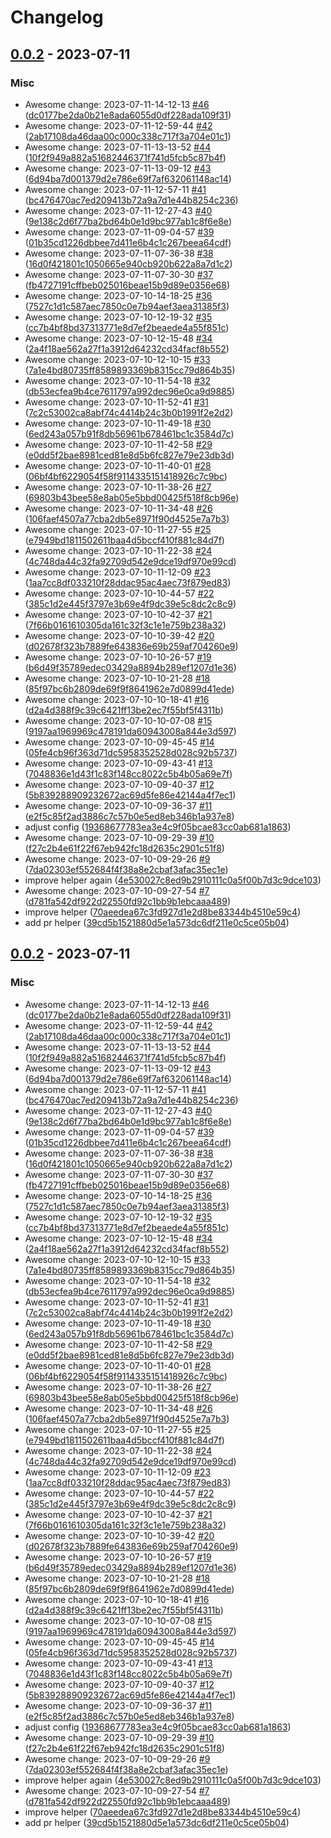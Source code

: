 # Changelog

## [0.0.2](https://github.com/woodpecker-ci/woodpecker/releases/tag/0.0.2) - 2023-07-11

### Misc

- Awesome change: 2023-07-11-14-12-13 [#46](https://github.com/woodpecker-ci/woodpecker/pull/46) ([dc0177be2da0b21e8ada6055d0df228ada109f31](https://github.com/woodpecker-ci/woodpecker/commit/dc0177be2da0b21e8ada6055d0df228ada109f31))
- Awesome change: 2023-07-11-12-59-44 [#42](https://github.com/woodpecker-ci/woodpecker/pull/42) ([2ab17108da46daa00c000c338c717f3a704e01c1](https://github.com/woodpecker-ci/woodpecker/commit/2ab17108da46daa00c000c338c717f3a704e01c1))
- Awesome change: 2023-07-11-13-13-52 [#44](https://github.com/woodpecker-ci/woodpecker/pull/44) ([10f2f949a882a51682446371f741d5fcb5c87b4f](https://github.com/woodpecker-ci/woodpecker/commit/10f2f949a882a51682446371f741d5fcb5c87b4f))
- Awesome change: 2023-07-11-13-09-12 [#43](https://github.com/woodpecker-ci/woodpecker/pull/43) ([6d94ba7d001379d2e786e69f7af632061148ac14](https://github.com/woodpecker-ci/woodpecker/commit/6d94ba7d001379d2e786e69f7af632061148ac14))
- Awesome change: 2023-07-11-12-57-11 [#41](https://github.com/woodpecker-ci/woodpecker/pull/41) ([bc476470ac7ed209413b72a9a7d1e44b8254c236](https://github.com/woodpecker-ci/woodpecker/commit/bc476470ac7ed209413b72a9a7d1e44b8254c236))
- Awesome change: 2023-07-11-12-27-43 [#40](https://github.com/woodpecker-ci/woodpecker/pull/40) ([9e138c2d6f77ba2bd64b0e1d9bc977ab1c8f6e8e](https://github.com/woodpecker-ci/woodpecker/commit/9e138c2d6f77ba2bd64b0e1d9bc977ab1c8f6e8e))
- Awesome change: 2023-07-11-09-04-57 [#39](https://github.com/woodpecker-ci/woodpecker/pull/39) ([01b35cd1226dbbee7d411e6b4c1c267beea64cdf](https://github.com/woodpecker-ci/woodpecker/commit/01b35cd1226dbbee7d411e6b4c1c267beea64cdf))
- Awesome change: 2023-07-11-07-36-38 [#38](https://github.com/woodpecker-ci/woodpecker/pull/38) ([16d0f421801c1050665e940cb920b622a8a7d1c2](https://github.com/woodpecker-ci/woodpecker/commit/16d0f421801c1050665e940cb920b622a8a7d1c2))
- Awesome change: 2023-07-11-07-30-30 [#37](https://github.com/woodpecker-ci/woodpecker/pull/37) ([fb4727191cffbeb025016beae15b9d89e0356e68](https://github.com/woodpecker-ci/woodpecker/commit/fb4727191cffbeb025016beae15b9d89e0356e68))
- Awesome change: 2023-07-10-14-18-25 [#36](https://github.com/woodpecker-ci/woodpecker/pull/36) ([7527c1d1c587aec7850c0e7b94aef3aea31385f3](https://github.com/woodpecker-ci/woodpecker/commit/7527c1d1c587aec7850c0e7b94aef3aea31385f3))
- Awesome change: 2023-07-10-12-19-32 [#35](https://github.com/woodpecker-ci/woodpecker/pull/35) ([cc7b4bf8bd37313771e8d7ef2beaede4a55f851c](https://github.com/woodpecker-ci/woodpecker/commit/cc7b4bf8bd37313771e8d7ef2beaede4a55f851c))
- Awesome change: 2023-07-10-12-15-48 [#34](https://github.com/woodpecker-ci/woodpecker/pull/34) ([2a4f18ae562a27f1a3912d64232cd34facf8b552](https://github.com/woodpecker-ci/woodpecker/commit/2a4f18ae562a27f1a3912d64232cd34facf8b552))
- Awesome change: 2023-07-10-12-10-15 [#33](https://github.com/woodpecker-ci/woodpecker/pull/33) ([7a1e4bd80735ff8589893369b8315cc79d864b35](https://github.com/woodpecker-ci/woodpecker/commit/7a1e4bd80735ff8589893369b8315cc79d864b35))
- Awesome change: 2023-07-10-11-54-18 [#32](https://github.com/woodpecker-ci/woodpecker/pull/32) ([db53ecfea9b4ce7611797a992dec96e0ca9d9885](https://github.com/woodpecker-ci/woodpecker/commit/db53ecfea9b4ce7611797a992dec96e0ca9d9885))
- Awesome change: 2023-07-10-11-52-41 [#31](https://github.com/woodpecker-ci/woodpecker/pull/31) ([7c2c53002ca8abf74c4414b24c3b0b1991f2e2d2](https://github.com/woodpecker-ci/woodpecker/commit/7c2c53002ca8abf74c4414b24c3b0b1991f2e2d2))
- Awesome change: 2023-07-10-11-49-18 [#30](https://github.com/woodpecker-ci/woodpecker/pull/30) ([6ed243a057b91f8db56961b678461bc1c3584d7c](https://github.com/woodpecker-ci/woodpecker/commit/6ed243a057b91f8db56961b678461bc1c3584d7c))
- Awesome change: 2023-07-10-11-42-58 [#29](https://github.com/woodpecker-ci/woodpecker/pull/29) ([e0dd5f2bae8981ced81e8d5b6fc827e79e23db3d](https://github.com/woodpecker-ci/woodpecker/commit/e0dd5f2bae8981ced81e8d5b6fc827e79e23db3d))
- Awesome change: 2023-07-10-11-40-01 [#28](https://github.com/woodpecker-ci/woodpecker/pull/28) ([06bf4bf6229054f58f9114335151418926c7c9bc](https://github.com/woodpecker-ci/woodpecker/commit/06bf4bf6229054f58f9114335151418926c7c9bc))
- Awesome change: 2023-07-10-11-38-26 [#27](https://github.com/woodpecker-ci/woodpecker/pull/27) ([69803b43bee58e8ab05e5bbd00425f518f8cb96e](https://github.com/woodpecker-ci/woodpecker/commit/69803b43bee58e8ab05e5bbd00425f518f8cb96e))
- Awesome change: 2023-07-10-11-34-48 [#26](https://github.com/woodpecker-ci/woodpecker/pull/26) ([106faef4507a77cba2db5e8971f90d4525e7a7b3](https://github.com/woodpecker-ci/woodpecker/commit/106faef4507a77cba2db5e8971f90d4525e7a7b3))
- Awesome change: 2023-07-10-11-27-55 [#25](https://github.com/woodpecker-ci/woodpecker/pull/25) ([e7949bd1811502611baa4d5bccf410f881c84d7f](https://github.com/woodpecker-ci/woodpecker/commit/e7949bd1811502611baa4d5bccf410f881c84d7f))
- Awesome change: 2023-07-10-11-22-38 [#24](https://github.com/woodpecker-ci/woodpecker/pull/24) ([4c748da44c32fa92709d542e9dce19df970e99cd](https://github.com/woodpecker-ci/woodpecker/commit/4c748da44c32fa92709d542e9dce19df970e99cd))
- Awesome change: 2023-07-10-11-12-09 [#23](https://github.com/woodpecker-ci/woodpecker/pull/23) ([1aa7cc8df033210f28ddac95ac4aec73f879ed83](https://github.com/woodpecker-ci/woodpecker/commit/1aa7cc8df033210f28ddac95ac4aec73f879ed83))
- Awesome change: 2023-07-10-10-44-57 [#22](https://github.com/woodpecker-ci/woodpecker/pull/22) ([385c1d2e445f3797e3b69e4f9dc39e5c8dc2c8c9](https://github.com/woodpecker-ci/woodpecker/commit/385c1d2e445f3797e3b69e4f9dc39e5c8dc2c8c9))
- Awesome change: 2023-07-10-10-42-37 [#21](https://github.com/woodpecker-ci/woodpecker/pull/21) ([7f66b0161610305da161c32f3c1e1e759b238a32](https://github.com/woodpecker-ci/woodpecker/commit/7f66b0161610305da161c32f3c1e1e759b238a32))
- Awesome change: 2023-07-10-10-39-42 [#20](https://github.com/woodpecker-ci/woodpecker/pull/20) ([d02678f323b7889fe643836e69b259af704260e9](https://github.com/woodpecker-ci/woodpecker/commit/d02678f323b7889fe643836e69b259af704260e9))
- Awesome change: 2023-07-10-10-26-57 [#19](https://github.com/woodpecker-ci/woodpecker/pull/19) ([b6d49f35789edec03429a8894b289ef1207d1e36](https://github.com/woodpecker-ci/woodpecker/commit/b6d49f35789edec03429a8894b289ef1207d1e36))
- Awesome change: 2023-07-10-10-21-28 [#18](https://github.com/woodpecker-ci/woodpecker/pull/18) ([85f97bc6b2809de69f9f8641962e7d0899d41ede](https://github.com/woodpecker-ci/woodpecker/commit/85f97bc6b2809de69f9f8641962e7d0899d41ede))
- Awesome change: 2023-07-10-10-18-41 [#16](https://github.com/woodpecker-ci/woodpecker/pull/16) ([d2a4d388f9c39c6421ff13be2ec7f55bf5f4311b](https://github.com/woodpecker-ci/woodpecker/commit/d2a4d388f9c39c6421ff13be2ec7f55bf5f4311b))
- Awesome change: 2023-07-10-10-07-08 [#15](https://github.com/woodpecker-ci/woodpecker/pull/15) ([9197aa1969969c478191da60943008a844e3d597](https://github.com/woodpecker-ci/woodpecker/commit/9197aa1969969c478191da60943008a844e3d597))
- Awesome change: 2023-07-10-09-45-45 [#14](https://github.com/woodpecker-ci/woodpecker/pull/14) ([05fe4cb96f363d71dc5958352528d028c92b5737](https://github.com/woodpecker-ci/woodpecker/commit/05fe4cb96f363d71dc5958352528d028c92b5737))
- Awesome change: 2023-07-10-09-43-41 [#13](https://github.com/woodpecker-ci/woodpecker/pull/13) ([7048836e1d43f1c83f148cc8022c5b4b05a69e7f](https://github.com/woodpecker-ci/woodpecker/commit/7048836e1d43f1c83f148cc8022c5b4b05a69e7f))
- Awesome change: 2023-07-10-09-40-37 [#12](https://github.com/woodpecker-ci/woodpecker/pull/12) ([5b839288909232672ac69d5fe86e42144a4f7ec1](https://github.com/woodpecker-ci/woodpecker/commit/5b839288909232672ac69d5fe86e42144a4f7ec1))
- Awesome change: 2023-07-10-09-36-37 [#11](https://github.com/woodpecker-ci/woodpecker/pull/11) ([e2f5c85f2ad3886c7c57b0e5ed8eb346b1a937e8](https://github.com/woodpecker-ci/woodpecker/commit/e2f5c85f2ad3886c7c57b0e5ed8eb346b1a937e8))
- adjust config ([19368677783ea3e4c9f05bcae83cc0ab681a1863](https://github.com/woodpecker-ci/woodpecker/commit/19368677783ea3e4c9f05bcae83cc0ab681a1863))
- Awesome change: 2023-07-10-09-29-39 [#10](https://github.com/woodpecker-ci/woodpecker/pull/10) ([f27c2b4e61f22f67eb942fc18d2635c2901c51f8](https://github.com/woodpecker-ci/woodpecker/commit/f27c2b4e61f22f67eb942fc18d2635c2901c51f8))
- Awesome change: 2023-07-10-09-29-26 [#9](https://github.com/woodpecker-ci/woodpecker/pull/9) ([7da02303ef552684f4f38a8e2cbaf3afac35ec1e](https://github.com/woodpecker-ci/woodpecker/commit/7da02303ef552684f4f38a8e2cbaf3afac35ec1e))
- improve helper again ([4e530027c8ed9b2910111c0a5f00b7d3c9dce103](https://github.com/woodpecker-ci/woodpecker/commit/4e530027c8ed9b2910111c0a5f00b7d3c9dce103))
- Awesome change: 2023-07-10-09-27-54 [#7](https://github.com/woodpecker-ci/woodpecker/pull/7) ([d781fa542df922d22550fd92c1bb9b1ebcaaa489](https://github.com/woodpecker-ci/woodpecker/commit/d781fa542df922d22550fd92c1bb9b1ebcaaa489))
- improve helper ([70aeedea67c3fd927d1e2d8be83344b4510e59c4](https://github.com/woodpecker-ci/woodpecker/commit/70aeedea67c3fd927d1e2d8be83344b4510e59c4))
- add pr helper ([39cd5b1521880d5e1a573dc6df211e0c5ce05b04](https://github.com/woodpecker-ci/woodpecker/commit/39cd5b1521880d5e1a573dc6df211e0c5ce05b04))

## [0.0.2](https://github.com/woodpecker-ci/woodpecker/releases/tag/0.0.2) - 2023-07-11

### Misc

- Awesome change: 2023-07-11-14-12-13 [#46](https://github.com/woodpecker-ci/woodpecker/pull/46) ([dc0177be2da0b21e8ada6055d0df228ada109f31](https://github.com/woodpecker-ci/woodpecker/commit/dc0177be2da0b21e8ada6055d0df228ada109f31))
- Awesome change: 2023-07-11-12-59-44 [#42](https://github.com/woodpecker-ci/woodpecker/pull/42) ([2ab17108da46daa00c000c338c717f3a704e01c1](https://github.com/woodpecker-ci/woodpecker/commit/2ab17108da46daa00c000c338c717f3a704e01c1))
- Awesome change: 2023-07-11-13-13-52 [#44](https://github.com/woodpecker-ci/woodpecker/pull/44) ([10f2f949a882a51682446371f741d5fcb5c87b4f](https://github.com/woodpecker-ci/woodpecker/commit/10f2f949a882a51682446371f741d5fcb5c87b4f))
- Awesome change: 2023-07-11-13-09-12 [#43](https://github.com/woodpecker-ci/woodpecker/pull/43) ([6d94ba7d001379d2e786e69f7af632061148ac14](https://github.com/woodpecker-ci/woodpecker/commit/6d94ba7d001379d2e786e69f7af632061148ac14))
- Awesome change: 2023-07-11-12-57-11 [#41](https://github.com/woodpecker-ci/woodpecker/pull/41) ([bc476470ac7ed209413b72a9a7d1e44b8254c236](https://github.com/woodpecker-ci/woodpecker/commit/bc476470ac7ed209413b72a9a7d1e44b8254c236))
- Awesome change: 2023-07-11-12-27-43 [#40](https://github.com/woodpecker-ci/woodpecker/pull/40) ([9e138c2d6f77ba2bd64b0e1d9bc977ab1c8f6e8e](https://github.com/woodpecker-ci/woodpecker/commit/9e138c2d6f77ba2bd64b0e1d9bc977ab1c8f6e8e))
- Awesome change: 2023-07-11-09-04-57 [#39](https://github.com/woodpecker-ci/woodpecker/pull/39) ([01b35cd1226dbbee7d411e6b4c1c267beea64cdf](https://github.com/woodpecker-ci/woodpecker/commit/01b35cd1226dbbee7d411e6b4c1c267beea64cdf))
- Awesome change: 2023-07-11-07-36-38 [#38](https://github.com/woodpecker-ci/woodpecker/pull/38) ([16d0f421801c1050665e940cb920b622a8a7d1c2](https://github.com/woodpecker-ci/woodpecker/commit/16d0f421801c1050665e940cb920b622a8a7d1c2))
- Awesome change: 2023-07-11-07-30-30 [#37](https://github.com/woodpecker-ci/woodpecker/pull/37) ([fb4727191cffbeb025016beae15b9d89e0356e68](https://github.com/woodpecker-ci/woodpecker/commit/fb4727191cffbeb025016beae15b9d89e0356e68))
- Awesome change: 2023-07-10-14-18-25 [#36](https://github.com/woodpecker-ci/woodpecker/pull/36) ([7527c1d1c587aec7850c0e7b94aef3aea31385f3](https://github.com/woodpecker-ci/woodpecker/commit/7527c1d1c587aec7850c0e7b94aef3aea31385f3))
- Awesome change: 2023-07-10-12-19-32 [#35](https://github.com/woodpecker-ci/woodpecker/pull/35) ([cc7b4bf8bd37313771e8d7ef2beaede4a55f851c](https://github.com/woodpecker-ci/woodpecker/commit/cc7b4bf8bd37313771e8d7ef2beaede4a55f851c))
- Awesome change: 2023-07-10-12-15-48 [#34](https://github.com/woodpecker-ci/woodpecker/pull/34) ([2a4f18ae562a27f1a3912d64232cd34facf8b552](https://github.com/woodpecker-ci/woodpecker/commit/2a4f18ae562a27f1a3912d64232cd34facf8b552))
- Awesome change: 2023-07-10-12-10-15 [#33](https://github.com/woodpecker-ci/woodpecker/pull/33) ([7a1e4bd80735ff8589893369b8315cc79d864b35](https://github.com/woodpecker-ci/woodpecker/commit/7a1e4bd80735ff8589893369b8315cc79d864b35))
- Awesome change: 2023-07-10-11-54-18 [#32](https://github.com/woodpecker-ci/woodpecker/pull/32) ([db53ecfea9b4ce7611797a992dec96e0ca9d9885](https://github.com/woodpecker-ci/woodpecker/commit/db53ecfea9b4ce7611797a992dec96e0ca9d9885))
- Awesome change: 2023-07-10-11-52-41 [#31](https://github.com/woodpecker-ci/woodpecker/pull/31) ([7c2c53002ca8abf74c4414b24c3b0b1991f2e2d2](https://github.com/woodpecker-ci/woodpecker/commit/7c2c53002ca8abf74c4414b24c3b0b1991f2e2d2))
- Awesome change: 2023-07-10-11-49-18 [#30](https://github.com/woodpecker-ci/woodpecker/pull/30) ([6ed243a057b91f8db56961b678461bc1c3584d7c](https://github.com/woodpecker-ci/woodpecker/commit/6ed243a057b91f8db56961b678461bc1c3584d7c))
- Awesome change: 2023-07-10-11-42-58 [#29](https://github.com/woodpecker-ci/woodpecker/pull/29) ([e0dd5f2bae8981ced81e8d5b6fc827e79e23db3d](https://github.com/woodpecker-ci/woodpecker/commit/e0dd5f2bae8981ced81e8d5b6fc827e79e23db3d))
- Awesome change: 2023-07-10-11-40-01 [#28](https://github.com/woodpecker-ci/woodpecker/pull/28) ([06bf4bf6229054f58f9114335151418926c7c9bc](https://github.com/woodpecker-ci/woodpecker/commit/06bf4bf6229054f58f9114335151418926c7c9bc))
- Awesome change: 2023-07-10-11-38-26 [#27](https://github.com/woodpecker-ci/woodpecker/pull/27) ([69803b43bee58e8ab05e5bbd00425f518f8cb96e](https://github.com/woodpecker-ci/woodpecker/commit/69803b43bee58e8ab05e5bbd00425f518f8cb96e))
- Awesome change: 2023-07-10-11-34-48 [#26](https://github.com/woodpecker-ci/woodpecker/pull/26) ([106faef4507a77cba2db5e8971f90d4525e7a7b3](https://github.com/woodpecker-ci/woodpecker/commit/106faef4507a77cba2db5e8971f90d4525e7a7b3))
- Awesome change: 2023-07-10-11-27-55 [#25](https://github.com/woodpecker-ci/woodpecker/pull/25) ([e7949bd1811502611baa4d5bccf410f881c84d7f](https://github.com/woodpecker-ci/woodpecker/commit/e7949bd1811502611baa4d5bccf410f881c84d7f))
- Awesome change: 2023-07-10-11-22-38 [#24](https://github.com/woodpecker-ci/woodpecker/pull/24) ([4c748da44c32fa92709d542e9dce19df970e99cd](https://github.com/woodpecker-ci/woodpecker/commit/4c748da44c32fa92709d542e9dce19df970e99cd))
- Awesome change: 2023-07-10-11-12-09 [#23](https://github.com/woodpecker-ci/woodpecker/pull/23) ([1aa7cc8df033210f28ddac95ac4aec73f879ed83](https://github.com/woodpecker-ci/woodpecker/commit/1aa7cc8df033210f28ddac95ac4aec73f879ed83))
- Awesome change: 2023-07-10-10-44-57 [#22](https://github.com/woodpecker-ci/woodpecker/pull/22) ([385c1d2e445f3797e3b69e4f9dc39e5c8dc2c8c9](https://github.com/woodpecker-ci/woodpecker/commit/385c1d2e445f3797e3b69e4f9dc39e5c8dc2c8c9))
- Awesome change: 2023-07-10-10-42-37 [#21](https://github.com/woodpecker-ci/woodpecker/pull/21) ([7f66b0161610305da161c32f3c1e1e759b238a32](https://github.com/woodpecker-ci/woodpecker/commit/7f66b0161610305da161c32f3c1e1e759b238a32))
- Awesome change: 2023-07-10-10-39-42 [#20](https://github.com/woodpecker-ci/woodpecker/pull/20) ([d02678f323b7889fe643836e69b259af704260e9](https://github.com/woodpecker-ci/woodpecker/commit/d02678f323b7889fe643836e69b259af704260e9))
- Awesome change: 2023-07-10-10-26-57 [#19](https://github.com/woodpecker-ci/woodpecker/pull/19) ([b6d49f35789edec03429a8894b289ef1207d1e36](https://github.com/woodpecker-ci/woodpecker/commit/b6d49f35789edec03429a8894b289ef1207d1e36))
- Awesome change: 2023-07-10-10-21-28 [#18](https://github.com/woodpecker-ci/woodpecker/pull/18) ([85f97bc6b2809de69f9f8641962e7d0899d41ede](https://github.com/woodpecker-ci/woodpecker/commit/85f97bc6b2809de69f9f8641962e7d0899d41ede))
- Awesome change: 2023-07-10-10-18-41 [#16](https://github.com/woodpecker-ci/woodpecker/pull/16) ([d2a4d388f9c39c6421ff13be2ec7f55bf5f4311b](https://github.com/woodpecker-ci/woodpecker/commit/d2a4d388f9c39c6421ff13be2ec7f55bf5f4311b))
- Awesome change: 2023-07-10-10-07-08 [#15](https://github.com/woodpecker-ci/woodpecker/pull/15) ([9197aa1969969c478191da60943008a844e3d597](https://github.com/woodpecker-ci/woodpecker/commit/9197aa1969969c478191da60943008a844e3d597))
- Awesome change: 2023-07-10-09-45-45 [#14](https://github.com/woodpecker-ci/woodpecker/pull/14) ([05fe4cb96f363d71dc5958352528d028c92b5737](https://github.com/woodpecker-ci/woodpecker/commit/05fe4cb96f363d71dc5958352528d028c92b5737))
- Awesome change: 2023-07-10-09-43-41 [#13](https://github.com/woodpecker-ci/woodpecker/pull/13) ([7048836e1d43f1c83f148cc8022c5b4b05a69e7f](https://github.com/woodpecker-ci/woodpecker/commit/7048836e1d43f1c83f148cc8022c5b4b05a69e7f))
- Awesome change: 2023-07-10-09-40-37 [#12](https://github.com/woodpecker-ci/woodpecker/pull/12) ([5b839288909232672ac69d5fe86e42144a4f7ec1](https://github.com/woodpecker-ci/woodpecker/commit/5b839288909232672ac69d5fe86e42144a4f7ec1))
- Awesome change: 2023-07-10-09-36-37 [#11](https://github.com/woodpecker-ci/woodpecker/pull/11) ([e2f5c85f2ad3886c7c57b0e5ed8eb346b1a937e8](https://github.com/woodpecker-ci/woodpecker/commit/e2f5c85f2ad3886c7c57b0e5ed8eb346b1a937e8))
- adjust config ([19368677783ea3e4c9f05bcae83cc0ab681a1863](https://github.com/woodpecker-ci/woodpecker/commit/19368677783ea3e4c9f05bcae83cc0ab681a1863))
- Awesome change: 2023-07-10-09-29-39 [#10](https://github.com/woodpecker-ci/woodpecker/pull/10) ([f27c2b4e61f22f67eb942fc18d2635c2901c51f8](https://github.com/woodpecker-ci/woodpecker/commit/f27c2b4e61f22f67eb942fc18d2635c2901c51f8))
- Awesome change: 2023-07-10-09-29-26 [#9](https://github.com/woodpecker-ci/woodpecker/pull/9) ([7da02303ef552684f4f38a8e2cbaf3afac35ec1e](https://github.com/woodpecker-ci/woodpecker/commit/7da02303ef552684f4f38a8e2cbaf3afac35ec1e))
- improve helper again ([4e530027c8ed9b2910111c0a5f00b7d3c9dce103](https://github.com/woodpecker-ci/woodpecker/commit/4e530027c8ed9b2910111c0a5f00b7d3c9dce103))
- Awesome change: 2023-07-10-09-27-54 [#7](https://github.com/woodpecker-ci/woodpecker/pull/7) ([d781fa542df922d22550fd92c1bb9b1ebcaaa489](https://github.com/woodpecker-ci/woodpecker/commit/d781fa542df922d22550fd92c1bb9b1ebcaaa489))
- improve helper ([70aeedea67c3fd927d1e2d8be83344b4510e59c4](https://github.com/woodpecker-ci/woodpecker/commit/70aeedea67c3fd927d1e2d8be83344b4510e59c4))
- add pr helper ([39cd5b1521880d5e1a573dc6df211e0c5ce05b04](https://github.com/woodpecker-ci/woodpecker/commit/39cd5b1521880d5e1a573dc6df211e0c5ce05b04))